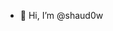 - 👋 Hi, I’m @shaud0w

<!---
shaud0w/shaud0w is a ✨ special ✨ repository because its `README.md` (this file) appears on your GitHub profile.
You can click the Preview link to take a look at your changes.
--->
